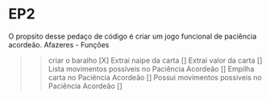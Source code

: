 # EP2
O propsito desse pedaço de código é criar um jogo funcional de paciência acordeão.
Afazeres - Funções
>>criar o baralho [X]
>>Extrai naipe da carta []
>>Extrai valor da carta []
>>Lista movimentos possíveis no Paciência Acordeão []
>>Empilha carta no Paciência Acordeão []
>>Possui movimentos possiveis no Paciência Acordeão []
